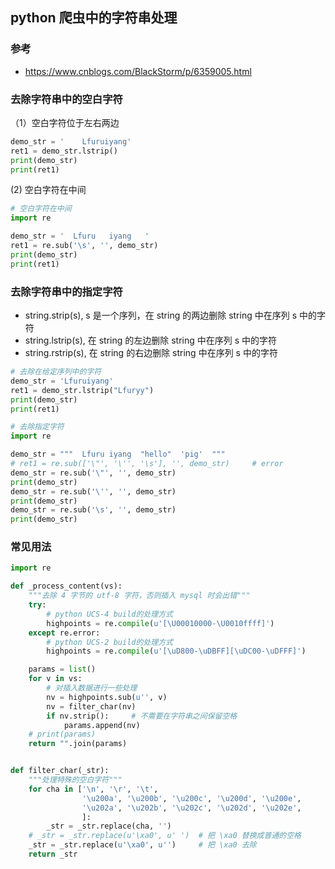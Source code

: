 ## python 爬虫中的字符串处理 
### 参考
- https://www.cnblogs.com/BlackStorm/p/6359005.html 

### 去除字符串中的空白字符 
（1）空白字符位于左右两边 
```python
demo_str = '    Lfuruiyang'
ret1 = demo_str.lstrip()
print(demo_str) 
print(ret1) 
```
(2) 空白字符在中间 
```python
# 空白字符在中间 
import re

demo_str = '  Lfuru   iyang   '
ret1 = re.sub('\s', '', demo_str)
print(demo_str)
print(ret1)
```

### 去除字符串中的指定字符 
- string.strip(s), s 是一个序列，在 string 的两边删除 string 中在序列 s 中的字符
- string.lstrip(s), 在 string 的左边删除 string 中在序列 s 中的字符
- string.rstrip(s), 在 string 的右边删除 string 中在序列 s 中的字符
```python
# 去除在给定序列中的字符 
demo_str = 'Lfuruiyang'
ret1 = demo_str.lstrip("Lfuryy")
print(demo_str)
print(ret1)

# 去除指定字符 
import re

demo_str = """  Lfuru iyang  "hello"  'pig'  """
# ret1 = re.sub(['\"', '\'', '\s'], '', demo_str)     # error
demo_str = re.sub('\"', '', demo_str)
print(demo_str)
demo_str = re.sub('\'', '', demo_str)
print(demo_str)
demo_str = re.sub('\s', '', demo_str)
print(demo_str)
```

### 常见用法 
```python
import re

def _process_content(vs):
    """去除 4 字节的 utf-8 字符，否则插入 mysql 时会出错"""
    try:
        # python UCS-4 build的处理方式
        highpoints = re.compile(u'[\U00010000-\U0010ffff]')
    except re.error:
        # python UCS-2 build的处理方式
        highpoints = re.compile(u'[\uD800-\uDBFF][\uDC00-\uDFFF]')

    params = list()
    for v in vs:
        # 对插入数据进行一些处理
        nv = highpoints.sub(u'', v)
        nv = filter_char(nv)
        if nv.strip():     # 不需要在字符串之间保留空格
            params.append(nv)
    # print(params)
    return "".join(params)


def filter_char(_str):
    """处理特殊的空白字符"""
    for cha in ['\n', '\r', '\t',
                '\u200a', '\u200b', '\u200c', '\u200d', '\u200e',
                '\u202a', '\u202b', '\u202c', '\u202d', '\u202e',
                ]:
        _str = _str.replace(cha, '')
    # _str = _str.replace(u'\xa0', u' ')  # 把 \xa0 替换成普通的空格
    _str = _str.replace(u'\xa0', u'')     # 把 \xa0 去除
    return _str

```
